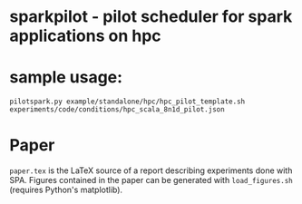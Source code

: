 
# sparkpilot - pilot scheduler for spark applications on hpc

# sample usage:
`pilotspark.py example/standalone/hpc/hpc_pilot_template.sh experiments/code/conditions/hpc_scala_8n1d_pilot.json`

# Paper

`paper.tex` is the LaTeX source of a report describing experiments done
with SPA. Figures contained in the paper can be generated with `load_figures.sh`
(requires Python's matplotlib).
